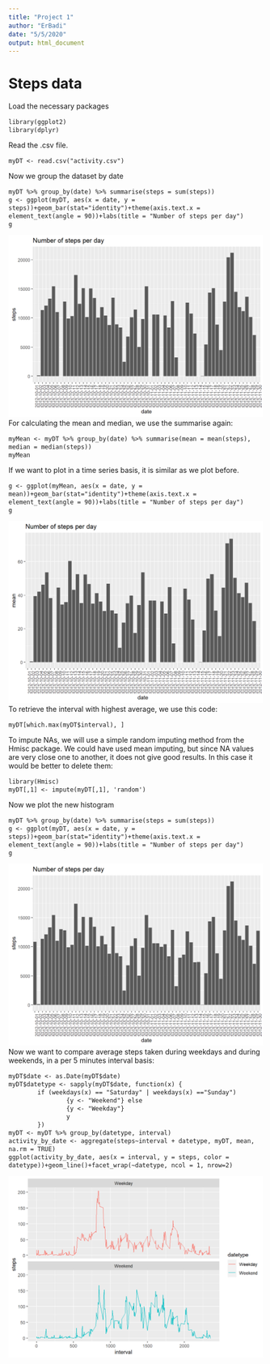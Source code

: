 ```yaml
---
title: "Project 1"
author: "ErBadi"
date: "5/5/2020"
output: html_document
---
```


# Steps data

Load the necessary packages
```{r}
library(ggplot2)
library(dplyr)
```

Read the .csv file.
```{r}
myDT <- read.csv("activity.csv")
```

Now we group the dataset by date
```{r}
myDT %>% group_by(date) %>% summarise(steps = sum(steps))
g <- ggplot(myDT, aes(x = date, y = steps))+geom_bar(stat="identity")+theme(axis.text.x = element_text(angle = 90))+labs(title = "Number of steps per day")
g
```
![](figure/plot1.png)
For calculating the mean and median, we use the summarise again:
```{r}
myMean <- myDT %>% group_by(date) %>% summarise(mean = mean(steps), median = median(steps))
myMean
```

If we want to plot in a time series basis, it is similar as we plot before.
```{r}
g <- ggplot(myMean, aes(x = date, y = mean))+geom_bar(stat="identity")+theme(axis.text.x = element_text(angle = 90))+labs(title = "Number of steps per day")
g
```
![](figure/plot2.png)
To retrieve the interval with highest average, we use this code:
```{r}
myDT[which.max(myDT$interval), ]
```

To impute NAs, we will use a simple random imputing method from the Hmisc package. We could have used mean imputing, but since NA values are very close one to another, it does not give good results. In this case it would be better to delete them:
```{r}
library(Hmisc)
myDT[,1] <- impute(myDT[,1], 'random')
```

Now we plot the new histogram
```{r}
myDT %>% group_by(date) %>% summarise(steps = sum(steps))
g <- ggplot(myDT, aes(x = date, y = steps))+geom_bar(stat="identity")+theme(axis.text.x = element_text(angle = 90))+labs(title = "Number of steps per day")
g
```
![](figure/plot3.png)
Now we want to compare average steps taken during weekdays and during weekends, in a per 5 minutes interval basis:
```{r}
myDT$date <- as.Date(myDT$date)
myDT$datetype <- sapply(myDT$date, function(x) {
        if (weekdays(x) == "Saturday" | weekdays(x) =="Sunday") 
                {y <- "Weekend"} else 
                {y <- "Weekday"}
                y
        })
myDT <- myDT %>% group_by(datetype, interval)
activity_by_date <- aggregate(steps~interval + datetype, myDT, mean, na.rm = TRUE)
ggplot(activity_by_date, aes(x = interval, y = steps, color = datetype))+geom_line()+facet_wrap(~datetype, ncol = 1, nrow=2)
```
![](figure/plot4.png)
